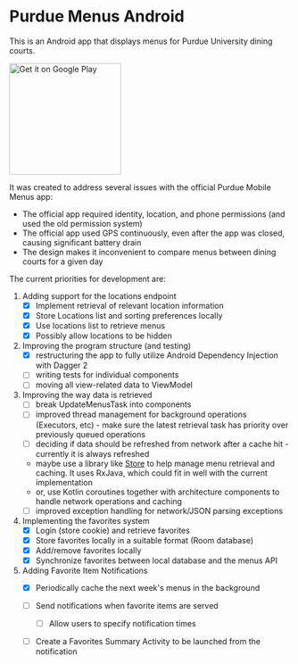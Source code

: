 # Purdue Menus Android

This is an Android app that displays menus for Purdue University dining courts.

<a href='https://play.google.com/store/apps/details?id=com.moufee.purduemenus&pcampaignid=MKT-Other-global-all-co-prtnr-py-PartBadge-Mar2515-1'>
<img width="200" alt='Get it on Google Play' src='https://play.google.com/intl/en_us/badges/images/generic/en_badge_web_generic.png'/></a>

It was created to address several issues with the official Purdue Mobile Menus app:
- The official app required identity, location, and phone permissions (and used the old permission system)
- The official app used GPS continuously, even after the app was closed, causing significant battery drain
- The design makes it inconvenient to compare menus between dining courts for a given day

The current priorities for development are:
1. Adding support for the locations endpoint
    - [x] Implement retrieval of relevant location information
    - [x] Store Locations list and sorting preferences locally
    - [x] Use locations list to retrieve menus
    - [x] Possibly allow locations to be hidden
2. Improving the program structure (and testing)
    - [x] restructuring the app to fully utilize Android Dependency Injection with Dagger 2
    - [ ] writing tests for individual components
    - [ ] moving all view-related data to ViewModel
3. Improving the way data is retrieved
    - [ ] break UpdateMenusTask into components
    - [ ] improved thread management for background operations (Executors, etc) - make sure the latest retrieval task has priority over previously queued operations
    - [ ] deciding if data should be refreshed from network after a cache hit - currently it is always refreshed
    -  maybe use a library like [Store](https://github.com/NYTimes/Store) to help manage menu retrieval and caching. It uses RxJava, which could fit in well with the current implementation
    - or, use Kotlin coroutines together with architecture components to handle network operations and caching
    - [ ] improved exception handling for network/JSON parsing exceptions
4. Implementing the favorites system
    - [x] Login (store cookie) and retrieve favorites
    - [x] Store favorites locally in a suitable format (Room database)
    - [x] Add/remove favorites locally
    - [x] Synchronize favorites between local database and the menus API
5. Adding Favorite Item Notifications
    - [x] Periodically cache the next week's menus in the background
    - [ ] Send notifications when favorite items are served
        - [ ] Allow users to specify notification times
    - [ ] Create a Favorites Summary Activity to be launched from the notification

